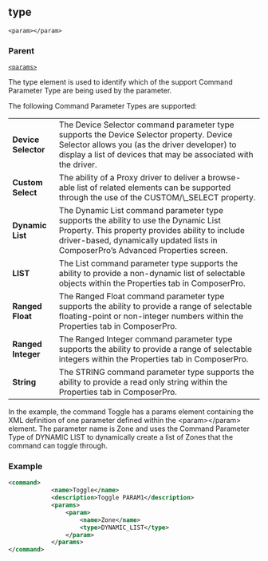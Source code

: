 ## type

`<param></param>`


### Parent

[`<params>`][1]


The type element is used to identify which of the support Command Parameter Type are being used by the parameter. 

 The following Command Parameter Types are supported:

|                     |                                                                                                                                                                                                                               |
| ------------------- | ----------------------------------------------------------------------------------------------------------------------------------------------------------------------------------------------------------------------------- |
| **Device Selector** | The Device Selector command parameter type supports the Device Selector property. Device Selector allows you (as the driver developer) to display a list of devices that may be associated with the driver.                   |
| **Custom Select**   | The ability of a Proxy driver to deliver a browse-able list of related elements can be supported through the use of the CUSTOM/\\\_SELECT property.                                                                           |
| **Dynamic List**    | The Dynamic List command parameter type supports the ability to use the Dynamic List Property. This property provides ability to include driver-based, dynamically updated lists in ComposerPro’s Advanced Properties screen. |
| **LIST**            | The List command parameter type supports the ability to provide a non-dynamic list of selectable objects within the Properties tab in ComposerPro.                                                                            |
| **Ranged Float**    | The Ranged Float command parameter type supports the ability to provide a range of selectable floating-point or non-integer numbers within the Properties tab in ComposerPro.                                                 |
| **Ranged Integer**  | The Ranged Integer command parameter type supports the ability to provide a range of selectable integers within the Properties tab in ComposerPro.                                                                            |
| **String**          | The STRING command parameter type supports the ability to provide a read only string within the Properties tab in ComposerPro.                                                                                                |


In the example, the command Toggle has a params element containing the XML definition of one parameter defined within the \<param\>\</param\> element. The parameter name is Zone and uses the Command Parameter Type of DYNAMIC LIST to dynamically create a list of Zones that the command can toggle through.

### Example

```xml
<command>
			<name>Toggle</name>
			<description>Toggle PARAM1</description>
			<params>
				<param>
					<name>Zone</name>
					<type>DYNAMIC_LIST</type>
				</param>
			</params>
</command>
```





[1]:	https://verbose-telegram-5004f902.pages.github.io/#actions-xml-params